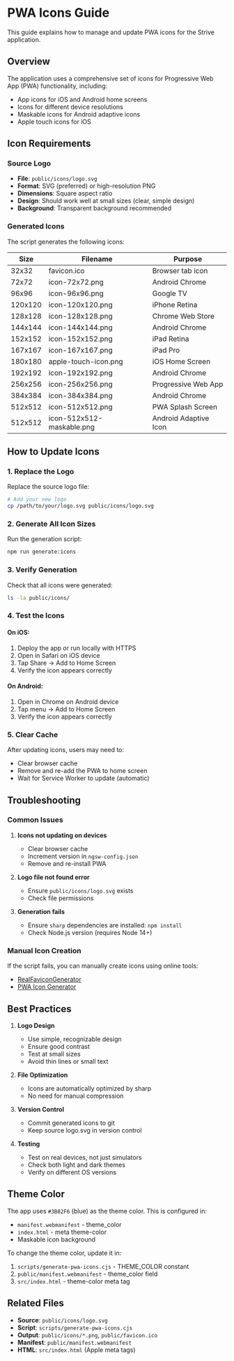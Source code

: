 # PWA Icons Guide

This guide explains how to manage and update PWA icons for the Strive application.

## Overview

The application uses a comprehensive set of icons for Progressive Web App (PWA) functionality, including:
- App icons for iOS and Android home screens
- Icons for different device resolutions
- Maskable icons for Android adaptive icons
- Apple touch icons for iOS

## Icon Requirements

### Source Logo
- **File**: `public/icons/logo.svg`
- **Format**: SVG (preferred) or high-resolution PNG
- **Dimensions**: Square aspect ratio
- **Design**: Should work well at small sizes (clear, simple design)
- **Background**: Transparent background recommended

### Generated Icons
The script generates the following icons:

| Size | Filename | Purpose |
|------|----------|---------|
| 32x32 | favicon.ico | Browser tab icon |
| 72x72 | icon-72x72.png | Android Chrome |
| 96x96 | icon-96x96.png | Google TV |
| 120x120 | icon-120x120.png | iPhone Retina |
| 128x128 | icon-128x128.png | Chrome Web Store |
| 144x144 | icon-144x144.png | Android Chrome |
| 152x152 | icon-152x152.png | iPad Retina |
| 167x167 | icon-167x167.png | iPad Pro |
| 180x180 | apple-touch-icon.png | iOS Home Screen |
| 192x192 | icon-192x192.png | Android Chrome |
| 256x256 | icon-256x256.png | Progressive Web App |
| 384x384 | icon-384x384.png | Android Chrome |
| 512x512 | icon-512x512.png | PWA Splash Screen |
| 512x512 | icon-512x512-maskable.png | Android Adaptive Icon |

## How to Update Icons

### 1. Replace the Logo
Replace the source logo file:
```bash
# Add your new logo
cp /path/to/your/logo.svg public/icons/logo.svg
```

### 2. Generate All Icon Sizes
Run the generation script:
```bash
npm run generate:icons
```

### 3. Verify Generation
Check that all icons were generated:
```bash
ls -la public/icons/
```

### 4. Test the Icons

#### On iOS:
1. Deploy the app or run locally with HTTPS
2. Open in Safari on iOS device
3. Tap Share → Add to Home Screen
4. Verify the icon appears correctly

#### On Android:
1. Open in Chrome on Android device
2. Tap menu → Add to Home Screen
3. Verify the icon appears correctly

### 5. Clear Cache
After updating icons, users may need to:
- Clear browser cache
- Remove and re-add the PWA to home screen
- Wait for Service Worker to update (automatic)

## Troubleshooting

### Common Issues

1. **Icons not updating on devices**
   - Clear browser cache
   - Increment version in `ngsw-config.json`
   - Remove and re-install PWA

2. **Logo file not found error**
   - Ensure `public/icons/logo.svg` exists
   - Check file permissions

3. **Generation fails**
   - Ensure `sharp` dependencies are installed: `npm install`
   - Check Node.js version (requires Node 14+)

### Manual Icon Creation

If the script fails, you can manually create icons using online tools:
- [RealFaviconGenerator](https://realfavicongenerator.net/)
- [PWA Icon Generator](https://www.pwabuilder.com/imageGenerator)

## Best Practices

1. **Logo Design**
   - Use simple, recognizable design
   - Ensure good contrast
   - Test at small sizes
   - Avoid thin lines or small text

2. **File Optimization**
   - Icons are automatically optimized by sharp
   - No need for manual compression

3. **Version Control**
   - Commit generated icons to git
   - Keep source logo.svg in version control

4. **Testing**
   - Test on real devices, not just simulators
   - Check both light and dark themes
   - Verify on different OS versions

## Theme Color

The app uses `#3B82F6` (blue) as the theme color. This is configured in:
- `manifest.webmanifest` - theme_color
- `index.html` - meta theme-color
- Maskable icon background

To change the theme color, update it in:
1. `scripts/generate-pwa-icons.cjs` - THEME_COLOR constant
2. `public/manifest.webmanifest` - theme_color field
3. `src/index.html` - theme-color meta tag

## Related Files

- **Source**: `public/icons/logo.svg`
- **Script**: `scripts/generate-pwa-icons.cjs`
- **Output**: `public/icons/*.png`, `public/favicon.ico`
- **Manifest**: `public/manifest.webmanifest`
- **HTML**: `src/index.html` (Apple meta tags)